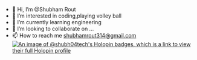 - 👋 Hi, I’m @Shubham Rout
- 👀 I’m interested in coding,playing volley ball
- 🌱 I’m currently learning engineering
- 💞️ I’m looking to collaborate on ...
- 📫 How to reach me shubhamrout314@gmail.com
[![An image of @shubh04tech's Holopin badges, which is a link to view their full Holopin profile](https://holopin.me/shubh04tech)](https://holopin.io/@shubh04tech)
<!---
Shubh04tech/Shubh04tech is a ✨ special ✨ repository because its `README.md` (this file) appears on your GitHub profile.
You can click the Preview link to take a look at your changes.
--->
